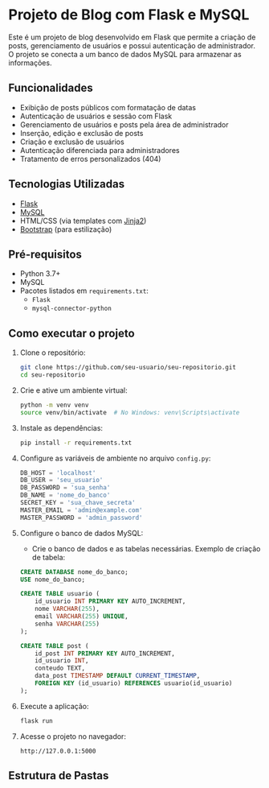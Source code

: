 # Projeto de Blog com Flask e MySQL

Este é um projeto de blog desenvolvido em Flask que permite a criação de posts, gerenciamento de usuários e possui autenticação de administrador. O projeto se conecta a um banco de dados MySQL para armazenar as informações.

## Funcionalidades

- Exibição de posts públicos com formatação de datas
- Autenticação de usuários e sessão com Flask
- Gerenciamento de usuários e posts pela área de administrador
- Inserção, edição e exclusão de posts
- Criação e exclusão de usuários
- Autenticação diferenciada para administradores
- Tratamento de erros personalizados (404)

## Tecnologias Utilizadas

- [Flask](https://flask.palletsprojects.com/)
- [MySQL](https://www.mysql.com/)
- HTML/CSS (via templates com [Jinja2](https://jinja.palletsprojects.com/))
- [Bootstrap](https://getbootstrap.com/) (para estilização)

## Pré-requisitos

- Python 3.7+
- MySQL
- Pacotes listados em `requirements.txt`:
  - `Flask`
  - `mysql-connector-python`

## Como executar o projeto

1. Clone o repositório:
    ```bash
    git clone https://github.com/seu-usuario/seu-repositorio.git
    cd seu-repositorio
    ```

2. Crie e ative um ambiente virtual:
    ```bash
    python -m venv venv
    source venv/bin/activate  # No Windows: venv\Scripts\activate
    ```

3. Instale as dependências:
    ```bash
    pip install -r requirements.txt
    ```

4. Configure as variáveis de ambiente no arquivo `config.py`:
    ```python
    DB_HOST = 'localhost'
    DB_USER = 'seu_usuario'
    DB_PASSWORD = 'sua_senha'
    DB_NAME = 'nome_do_banco'
    SECRET_KEY = 'sua_chave_secreta'
    MASTER_EMAIL = 'admin@example.com'
    MASTER_PASSWORD = 'admin_password'
    ```

5. Configure o banco de dados MySQL:
    - Crie o banco de dados e as tabelas necessárias. Exemplo de criação de tabela:
    ```sql
    CREATE DATABASE nome_do_banco;
    USE nome_do_banco;

    CREATE TABLE usuario (
        id_usuario INT PRIMARY KEY AUTO_INCREMENT,
        nome VARCHAR(255),
        email VARCHAR(255) UNIQUE,
        senha VARCHAR(255)
    );

    CREATE TABLE post (
        id_post INT PRIMARY KEY AUTO_INCREMENT,
        id_usuario INT,
        conteudo TEXT,
        data_post TIMESTAMP DEFAULT CURRENT_TIMESTAMP,
        FOREIGN KEY (id_usuario) REFERENCES usuario(id_usuario)
    );
    ```

6. Execute a aplicação:
    ```bash
    flask run
    ```

7. Acesse o projeto no navegador:
    ```
    http://127.0.0.1:5000
    ```

## Estrutura de Pastas


